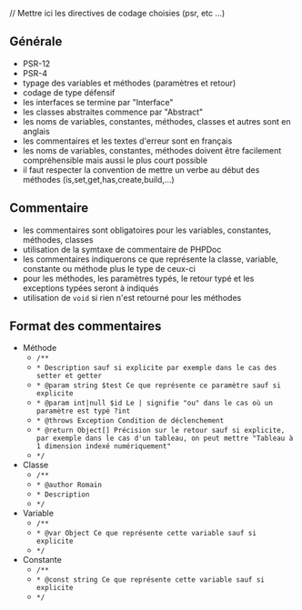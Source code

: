 // Mettre ici les directives de codage choisies (psr, etc ...)

## Générale
- PSR-12
- PSR-4
- typage des variables et méthodes (paramètres et retour)
- codage de type défensif
- les interfaces se termine par "Interface"
- les classes abstraites commence par "Abstract"
- les noms de variables, constantes, méthodes, classes et autres sont en anglais
- les commentaires et les textes d'erreur sont en français
- les noms de variables, constantes, méthodes doivent être facilement compréhensible mais aussi le plus court possible
- il faut respecter la convention de mettre un verbe au début des méthodes (is,set,get,has,create,build,...)

## Commentaire
- les commentaires sont obligatoires pour les variables, constantes, méthodes, classes
- utilisation de la symtaxe de commentaire de PHPDoc
- les commentaires indiquerons ce que représente la classe, variable, constante ou méthode plus le type de ceux-ci
- pour les méthodes, les paramètres typés, le retour typé et les exceptions typées seront à indiqués
- utilisation de `void` si rien n'est retourné pour les méthodes

## Format des commentaires
- Méthode
    * `/**`
    * `* Description sauf si explicite par exemple dans le cas des setter et getter`
    * `* @param string $test Ce que représente ce paramètre sauf si explicite`
    * `* @param int|null $id Le | signifie "ou" dans le cas où un paramètre est typé ?int`
    * `* @throws Exception Condition de déclenchement`
    * `* @return Object[] Précision sur le retour sauf si explicite, par exemple dans le cas d'un tableau, on peut mettre "Tableau à 1 dimension indexé numériquement"`
    * `*/`
- Classe
    * `/**`
    * `* @author Romain`
    * `* Description`
    * `*/`
- Variable
    * `/**`
    * `* @var Object Ce que représente cette variable sauf si explicite`
    * `*/`
- Constante
    * `/**`
    * `* @const string Ce que représente cette variable sauf si explicite`
    * `*/`

